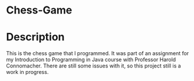 # Chess-Game

# Description
This is the chess game that I programmed. It was part of an assignment for my Introduction to Programming in Java course with Professor Harold Connomacher. There are still some issues with it, so this project still is a work in progress.
